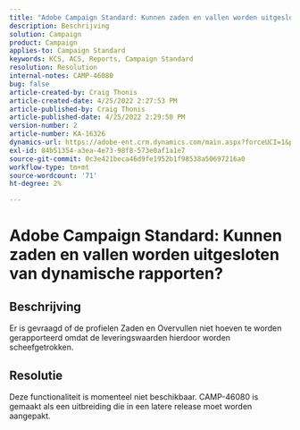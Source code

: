 ```yaml
---
title: "Adobe Campaign Standard: Kunnen zaden en vallen worden uitgesloten van dynamische rapporten?"
description: Beschrijving
solution: Campaign
product: Campaign
applies-to: Campaign Standard
keywords: KCS, ACS, Reports, Campaign Standard
resolution: Resolution
internal-notes: CAMP-46080
bug: false
article-created-by: Craig Thonis
article-created-date: 4/25/2022 2:27:53 PM
article-published-by: Craig Thonis
article-published-date: 4/25/2022 2:29:50 PM
version-number: 2
article-number: KA-16326
dynamics-url: https://adobe-ent.crm.dynamics.com/main.aspx?forceUCI=1&pagetype=entityrecord&etn=knowledgearticle&id=1a050fe1-a3c4-ec11-a7b6-0022480a1ec2
exl-id: 84b51354-a3ea-4e73-98f8-573e0af1a1e7
source-git-commit: 0c3e421beca46d9fe1952b1f98538a50697216a0
workflow-type: tm+mt
source-wordcount: '71'
ht-degree: 2%

---
```


# Adobe Campaign Standard: Kunnen zaden en vallen worden uitgesloten van dynamische rapporten?

## Beschrijving


Er is gevraagd of de profielen Zaden en Overvullen niet hoeven te worden gerapporteerd omdat de leveringswaarden hierdoor worden scheefgetrokken.


## Resolutie


Deze functionaliteit is momenteel niet beschikbaar. CAMP-46080 is gemaakt als een uitbreiding die in een latere release moet worden aangepakt.

